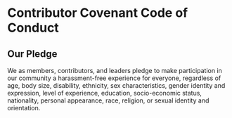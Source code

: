 # Contributor Covenant Code of Conduct

## Our Pledge

We as members, contributors, and leaders pledge to make participation in our community a 
harassment-free experience for everyone, 
regardless of age, 
body size, 
disability, 
ethnicity, 
sex characteristics, 
gender identity and expression, 
level of experience, 
education, 
socio-economic status, 
nationality, 
personal appearance, 
race, 
religion, 
or sexual identity and orientation.
